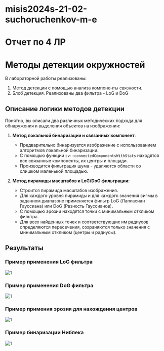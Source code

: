 # misis2024s-21-02-suchoruchenkov-m-e

# Отчет по 4 ЛР

# Методы детекции окружностей

В лабораторной работы реализованы:
1. Метод детекции с помощью анализа компоненты связности.
2. Блоб детекция. Реализованы два фильтра - LoG и DoG


## Описание логики методов детекции
Понятно, вы описали два различных методических подхода для обнаружения и выделения объектов на изображении:

1. **Метод локальной бинаризации и связанных компонент**:
   - Предварительно бинаризуется изображение с использованием алгоритмов локальной бинаризации.
   - С помощью функции `cv::connectedComponentsWithStats` находятся все связанные компоненты, их центры и площади.
   - Производится фильтрация шума - удаляются области со слишком маленькой площадью.

2. **Метод пирамиды масштабов и LoG/DoG фильтрации**:
   - Строится пирамида масштабов изображения.
   - Для каждого уровня пирамиды и для каждого значения сигмы в заданном диапазоне применяется фильтр LoG (Лапласиан Гауссиана) или DoG (Разность Гауссианов).
   - С помощью эрозии находятся точки с минимальным откликом фильтра.
   - Для всех найденных точек и соответствующих им радиусов определяются пересечения, сохраняются только значения с минимальным откликом (центры и радиусы).

## Результаты

### Пример применения LoG фильтра

![1](../result/LoG.jpg?width="450")

### Пример применения DoG фильтра

![1](../result/DoG.jpg?width="450")

### Пример примения эрозия для нахождения центров

![1](../result/con_brad_binary.jpg?width="450")

### Пример бинаризации Ниблека

![1](../result/con_ni_binary.jpg?width="450")